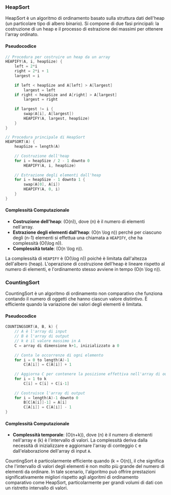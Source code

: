 ### HeapSort

HeapSort è un algoritmo di ordinamento basato sulla struttura dati dell'heap (un particolare tipo di albero binario). Si compone di due fasi principali: la costruzione di un heap e il processo di estrazione dei massimi per ottenere l'array ordinato.

#### Pseudocodice

```c
// Procedura per costruire un heap da un array
HEAPIFY(A, i, heapSize) {
    left = 2*i
    right = 2*i + 1
    largest = i
    
    if left < heapSize and A[left] > A[largest]
        largest = left
    if right < heapSize and A[right] > A[largest]
        largest = right
    
    if largest != i {
        swap(A[i], A[largest])
        HEAPIFY(A, largest, heapSize)
    }
}

// Procedura principale di HeapSort
HEAPSORT(A) {
    heapSize = length(A)
    
    // Costruzione dell'heap
    for i = heapSize / 2 - 1 downto 0
        HEAPIFY(A, i, heapSize)
    
    // Estrazione degli elementi dall'heap
    for i = heapSize - 1 downto 1 {
        swap(A[0], A[i])
        HEAPIFY(A, 0, i)
    }
}
```

#### Complessità Computazionale

- **Costruzione dell'heap**: \(O(n)\), dove \(n\) è il numero di elementi nell'array.
- **Estrazione degli elementi dall'heap**: \(O(n \log n)\) perché per ciascuno degli \(n-1\) elementi si effettua una chiamata a `HEAPIFY`, che ha complessità \(O(\log n)\).
- **Complessità totale**: \(O(n \log n)\).

La complessità di `HEAPIFY` è \(O(\log n)\) poiché è limitata dall'altezza dell'albero (heap). L'operazione di costruzione dell'heap è lineare rispetto al numero di elementi, e l'ordinamento stesso avviene in tempo \(O(n \log n)\).

### CountingSort

CountingSort è un algoritmo di ordinamento non comparativo che funziona contando il numero di oggetti che hanno ciascun valore distintivo. È efficiente quando la variazione dei valori degli elementi è limitata.

#### Pseudocodice

```c
COUNTINGSORT(A, B, k) {
    // A è l'array di input
    // B è l'array di output
    // k è il valore massimo in A
    C = array di dimensione k+1, inizializzato a 0
    
    // Conta le occorrenze di ogni elemento
    for i = 0 to length(A)-1
        C[A[i]] = C[A[i]] + 1
    
    // Aggiorna C per contenere la posizione effettiva nell'array di output
    for i = 1 to k
        C[i] = C[i] + C[i-1]
    
    // Costruisce l'array di output
    for i = length(A)-1 downto 0
        B[C[A[i]]-1] = A[i]
        C[A[i]] = C[A[i]] - 1
}
```

#### Complessità Computazionale

- **Complessità temporale**: \(O(n+k)\), dove \(n\) è il numero di elementi nell'array e \(k\) è l'intervallo di valori. La complessità deriva dalla necessità di inizializzare e aggiornare l'array di conteggio `C` e dall'elaborazione dell'array di input `A`.
  
CountingSort è particolarmente efficiente quando \(k = O(n)\), il che significa che l'intervallo di valori degli elementi è non molto più grande del numero di elementi da ordinare. In tale scenario, l'algoritmo può offrire prestazioni significativamente migliori rispetto agli algoritmi di ordinamento comparativo come HeapSort, particolarmente per grandi volumi di dati con un ristretto intervallo di valori.